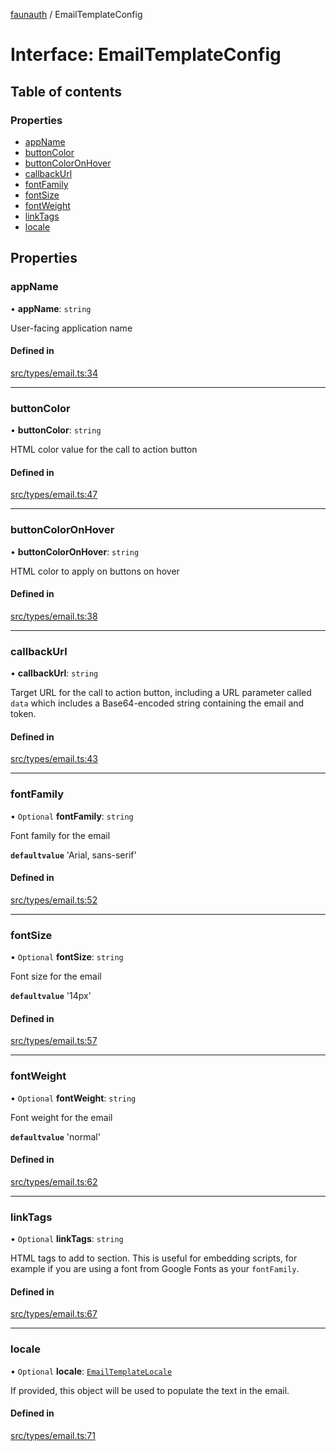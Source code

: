 [faunauth](../index.md) / EmailTemplateConfig

# Interface: EmailTemplateConfig

## Table of contents

### Properties

- [appName](EmailTemplateConfig.md#appname)
- [buttonColor](EmailTemplateConfig.md#buttoncolor)
- [buttonColorOnHover](EmailTemplateConfig.md#buttoncoloronhover)
- [callbackUrl](EmailTemplateConfig.md#callbackurl)
- [fontFamily](EmailTemplateConfig.md#fontfamily)
- [fontSize](EmailTemplateConfig.md#fontsize)
- [fontWeight](EmailTemplateConfig.md#fontweight)
- [linkTags](EmailTemplateConfig.md#linktags)
- [locale](EmailTemplateConfig.md#locale)

## Properties

### appName

• **appName**: `string`

User-facing application name

#### Defined in

[src/types/email.ts:34](https://github.com/alexnitta/faunauth/blob/57157b8/src/types/email.ts#L34)

___

### buttonColor

• **buttonColor**: `string`

HTML color value for the call to action button

#### Defined in

[src/types/email.ts:47](https://github.com/alexnitta/faunauth/blob/57157b8/src/types/email.ts#L47)

___

### buttonColorOnHover

• **buttonColorOnHover**: `string`

HTML color to apply on buttons on hover

#### Defined in

[src/types/email.ts:38](https://github.com/alexnitta/faunauth/blob/57157b8/src/types/email.ts#L38)

___

### callbackUrl

• **callbackUrl**: `string`

Target URL for the call to action button, including a URL parameter called `data` which
includes a Base64-encoded string containing the email and token.

#### Defined in

[src/types/email.ts:43](https://github.com/alexnitta/faunauth/blob/57157b8/src/types/email.ts#L43)

___

### fontFamily

• `Optional` **fontFamily**: `string`

Font family for the email

**`defaultvalue`** 'Arial, sans-serif'

#### Defined in

[src/types/email.ts:52](https://github.com/alexnitta/faunauth/blob/57157b8/src/types/email.ts#L52)

___

### fontSize

• `Optional` **fontSize**: `string`

Font size for the email

**`defaultvalue`** '14px'

#### Defined in

[src/types/email.ts:57](https://github.com/alexnitta/faunauth/blob/57157b8/src/types/email.ts#L57)

___

### fontWeight

• `Optional` **fontWeight**: `string`

Font weight for the email

**`defaultvalue`** 'normal'

#### Defined in

[src/types/email.ts:62](https://github.com/alexnitta/faunauth/blob/57157b8/src/types/email.ts#L62)

___

### linkTags

• `Optional` **linkTags**: `string`

HTML <link> tags to add to <head> section. This is useful for embedding scripts, for example
if you are using a font from Google Fonts as your `fontFamily`.

#### Defined in

[src/types/email.ts:67](https://github.com/alexnitta/faunauth/blob/57157b8/src/types/email.ts#L67)

___

### locale

• `Optional` **locale**: [`EmailTemplateLocale`](EmailTemplateLocale.md)

If provided, this object will be used to populate the text in the email.

#### Defined in

[src/types/email.ts:71](https://github.com/alexnitta/faunauth/blob/57157b8/src/types/email.ts#L71)
